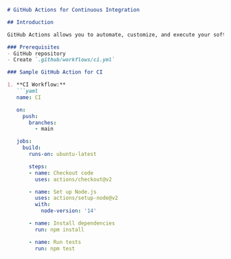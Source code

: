 ```markdown
# GitHub Actions for Continuous Integration

## Introduction

GitHub Actions allows you to automate, customize, and execute your software development workflows right in your GitHub repository.

### Prerequisites
- GitHub repository
- Create `.github/workflows/ci.yml`

### Sample GitHub Action for CI

1. **CI Workflow:**
   ```yaml
   name: CI

   on:
     push:
       branches:
         - main

   jobs:
     build:
       runs-on: ubuntu-latest

       steps:
       - name: Checkout code
         uses: actions/checkout@v2

       - name: Set up Node.js
         uses: actions/setup-node@v2
         with:
           node-version: '14'

       - name: Install dependencies
         run: npm install

       - name: Run tests
         run: npm test
